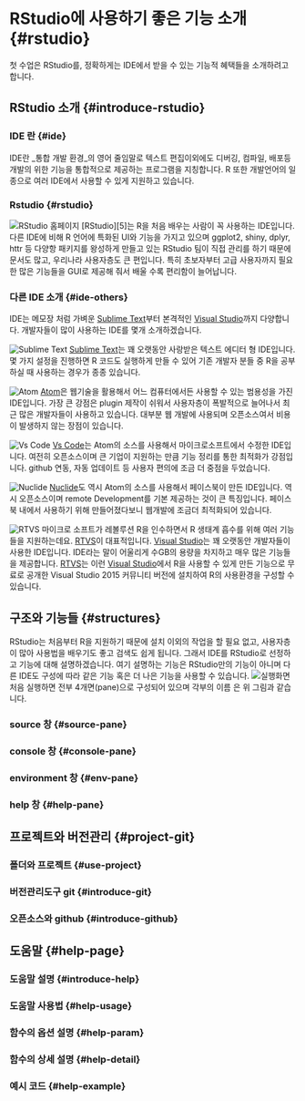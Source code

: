 
# RStudio에 사용하기 좋은 기능 소개 {#rstudio}

첫 수업은 RStudio를, 정확하게는 IDE에서 받을 수 있는 기능적 혜택들을 소개하려고 합니다.

## RStudio 소개 {#introduce-rstudio}

### IDE 란 {#ide}

IDE란 _통합 개발 환경_의 영어 줄임말로 텍스트 편집이외에도 디버깅, 컴파일, 배포등 개발의 위한 기능을 통합적으로 제공하는 프로그램을 지칭합니다. R 또한 개발언어의 일종으로 여러 IDE에서 사용할 수 있게 지원하고 있습니다.

### Rstudio {#rstudio}

![RStudio 홈페이지](https://raw.githubusercontent.com/mrchypark/data_camp_dabrp/master/images/rstudio-home.PNG)
[RStudio][5]는 R을 처음 배우는 사람이 꼭 사용하는 IDE입니다. 다른 IDE에 비해 R 언어에 특화된 UI와 기능을 가지고 있으며 ggplot2, shiny, dplyr, httr 등 다양항 패키지를 왕성하게 만들고 있는 RStudio 팀이 직접 관리를 하기 때문에 문서도 많고, 우리나라 사용자층도 큰 편입니다. 특히 초보자부터 고급 사용자까지 필요한 많은 기능들을 GUI로 제공해 줘서 배울 수록 편리함이 늘어납니다.

### 다른 IDE 소개 {#ide-others}

IDE는 메모장 처럼 가벼운 [Sublime Text][201]부터 본격적인 [Visual Studio][202]까지 다양합니다. 개발자들이 많이 사용하는 IDE를 몇개 소개하겠습니다.

![Sublime Text](http://microsoft.github.io/RTVS-docs/media/RTVS-Installation-data-scientist-layout-result.png)
[Sublime Text][201]는 꽤 오랫동안 사랑받은 텍스트 에디터 형 IDE입니다. 몇 가지 설정을 진행하면 R 코드도 실행하게 만들 수 있어 기존 개발자 분들 중 R을 공부하실 때 사용하는 경우가 종종 있습니다.

![Atom](https://joshuajangblog.files.wordpress.com/2016/09/atom_editor.png?w=840)
[Atom][204]은 웹기술을 활용해서 어느 컴퓨터에서든 사용할 수 있는 범용성을 가진 IDE입니다. 가장 큰 강점은 plugin 제작이 쉬워서 사용자층이 폭발적으로 늘어나서 최근 많은 개발자들이 사용하고 있습니다. 대부분 웹 개발에 사용되며 오픈소스여서 비용이 발생하지 않는 장점이 있습니다.

![Vs Code](https://msdnshared.blob.core.windows.net/media/2016/03/vsc1.jpg)
[Vs Code][205]는 Atom의 소스를 사용해서 마이크로소프트에서 수정한 IDE입니다. 여전히 오픈소스이며 큰 기업이 지원하는 만큼 기능 정리를 통한 최적화가 강점입니다. github 연동, 자동 업데이트 등 사용자 편의에 조금 더 중점을 두었습니다.

![Nuclide](https://nuclide.io/static/images/docs/promo-debugger.png)
[Nuclide][206]도 역시 Atom의 소스를 사용해서 페이스북이 만든 IDE입니다. 역시 오픈소스이며 remote Development를 기본 제공하는 것이 큰 특징입니다. 페이스북 내에서 사용하기 위해 만들어졌다보니 웹개발에 조금더 최적화되어 있습니다.

![RTVS](http://microsoft.github.io/RTVS-docs/media/RTVS-Installation-data-scientist-layout-result.png)
마이크로 소프트가 레볼루션 R을 인수하면서 R 생태계 흡수를 위해 여러 기능들을 지원하는데요. [RTVS][203]이 대표적입니다. [Visual Studio][202]는 꽤 오랫동안 개발자들이 사용한 IDE입니다. IDE라는 말이 어울리게 수GB의 용량을 차지하고 매우 많은 기능들을 제공합니다. [RTVS][203]는 이런 [Visual Studio][202]에서 R을 사용할 수 있게 만든 기능으로 무료로 공개한 Visual Studio 2015 커뮤니티 버전에 설치하여 R의 사용환경을 구성할 수 있습니다.

## 구조와 기능들 {#structures}

RStudio는 처음부터 R을 지원하기 때문에 설치 이외의 작업을 할 필요 없고, 사용자층이 많아 사용법을 배우기도 좋고 검색도 쉽게 됩니다. 그래서 IDE를 RStudio로 선정하고 기능에 대해 설명하겠습니다. 여기 설명하는 기능은 RStudio만의 기능이 아니며 다른 IDE도 구성에 따라 같은 기능 혹은 더 나은 기능을 사용할 수 있습니다.
![실행화면](https://raw.githubusercontent.com/mrchypark/data_camp_dabrp/master/images/rstudio-run.png)
처음 실행하면 전부 4개면(pane)으로 구성되어 있으며 각부의 이름 은 위 그림과 같습니다.


### source 창 {#source-pane}

### console 창 {#console-pane}

### environment 창 {#env-pane}

### help 창 {#help-pane}


## 프로젝트와 버전관리 {#project-git}

### 폴더와 프로젝트 {#use-project}

### 버전관리도구 git {#introduce-git}

### 오픈소스와 github {#introduce-github}


## 도움말 {#help-page}

### 도움말 설명 {#introduce-help}

### 도움말 사용법 {#help-usage}

### 함수의 옵션 설명 {#help-param}

### 함수의 상세 설명 {#help-detail}

### 예시 코드 {#help-example}

[201]: https://www.sublimetext.com/
[202]: https://www.visualstudio.com/
[203]: http://microsoft.github.io/RTVS-docs/installation.html
[204]: https://atom.io/
[205]: https://code.visualstudio.com/
[206]: https://nuclide.io/
